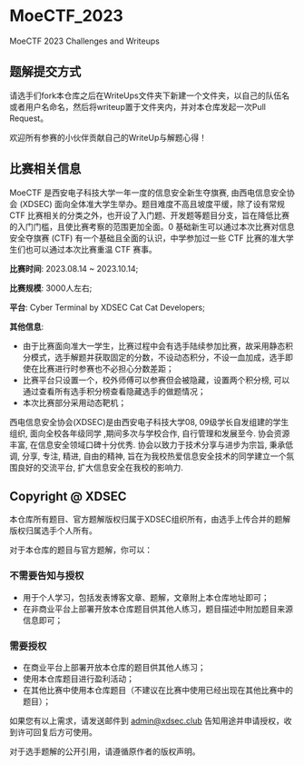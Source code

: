 # MoeCTF_2023
MoeCTF 2023 Challenges and Writeups

## 题解提交方式

请选手们fork本仓库之后在WriteUps文件夹下新建一个文件夹，以自己的队伍名或者用户名命名，然后将writeup置于文件夹内，并对本仓库发起一次Pull Request。

欢迎所有参赛的小伙伴贡献自己的WriteUp与解题心得！

## 比赛相关信息

MoeCTF 是西安电子科技大学一年一度的信息安全新生夺旗赛, 由西电信息安全协会 (XDSEC) 面向全体准大学生举办。题目难度不高且坡度平缓，除了设有常规 CTF 比赛相关的分类之外，也开设了入门题、开发题等题目分支，旨在降低比赛的入门门槛，且使比赛考察的范围更加全面。0 基础新生可以通过本次比赛对信息安全夺旗赛 (CTF) 有一个基础且全面的认识，中学参加过一些 CTF 比赛的准大学生们也可以通过本次比赛重温 CTF 赛事。

**比赛时间**: 2023.08.14 ~ 2023.10.14;

**比赛规模**: 3000人左右;

**平台**: Cyber Terminal by XDSEC Cat Cat Developers;

**其他信息**:

   - 由于比赛面向准大一学生，比赛过程中会有选手陆续参加比赛，故采用静态积分模式，选手解题并获取固定的分数，不设动态积分，不设一血加成，选手即使在比赛进行时参赛也不必担心分数差距；
   - 比赛平台只设置一个，校外师傅可以参赛但会被隐藏，设置两个积分榜, 可以通过查看所有选手积分榜查看隐藏选手的做题情况；
   - 本次比赛部分采用动态靶机；

西电信息安全协会(XDSEC)是由西安电子科技大学08, 09级学长自发组建的学生组织, 面向全校各年级同学 ,期间多次与学校合作, 自行管理和发展至今. 协会资源丰富, 在信息安全领域口碑十分优秀. 协会以致力于技术分享与进步为宗旨, 秉承低调, 分享, 专注, 精进, 自由的精神, 旨在为我校热爱信息安全技术的同学建立一个氛围良好的交流平台, 扩大信息安全在我校的影响力.

## Copyright @ XDSEC

本仓库所有题目、官方题解版权归属于XDSEC组织所有，由选手上传合并的题解版权归属选手个人所有。

对于本仓库的题目与官方题解，你可以：

### 不需要告知与授权

- 用于个人学习，包括发表博客文章、题解，文章附上本仓库地址即可；
- 在非商业平台上部署开放本仓库题目供其他人练习，题目描述中附加题目来源信息即可；

### 需要授权

- 在商业平台上部署开放本仓库的题目供其他人练习；
- 使用本仓库题目进行盈利活动；
- 在其他比赛中使用本仓库题目（不建议在比赛中使用已经出现在其他比赛中的题目）；

如果您有以上需求，请发送邮件到 [admin@xdsec.club](mailto:admin@xdsec.club) 告知用途并申请授权，收到许可回复后方可使用。

对于选手题解的公开引用，请遵循原作者的版权声明。

